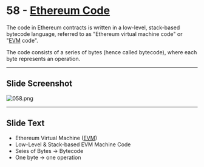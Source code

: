 # 58 - [Ethereum Code](Ethereum%20Code.md)

The code in Ethereum contracts is written in a low-level, stack-based bytecode language, referred to as "Ethereum virtual machine code" or "[EVM](EVM.md) code". 

The code consists of a series of bytes (hence called bytecode), where each byte represents an operation.


___
## Slide Screenshot
![058.png](../../images/ethereum101/058.png)
___
## Slide Text
- Ethereum Virtual Machine ([EVM](EVM.md))
- Low-Level & Stack-based EVM Machine Code
- Seies of Bytes -> Bytecode
- One byte -> one operation

